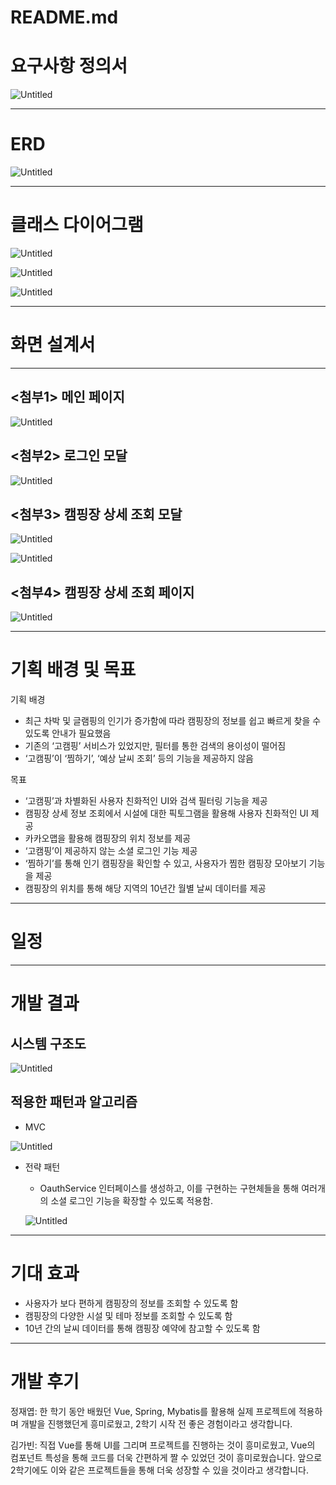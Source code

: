 # README.md

# 요구사항 정의서

![Untitled](README%20md%20eeb48a218cb842a6b267adc1cf3472dc/Untitled.png)

---

# ERD

![Untitled](README%20md%20eeb48a218cb842a6b267adc1cf3472dc/Untitled%201.png)

---

# 클래스 다이어그램

![Untitled](README%20md%20eeb48a218cb842a6b267adc1cf3472dc/Untitled%202.png)

![Untitled](README%20md%20eeb48a218cb842a6b267adc1cf3472dc/Untitled%203.png)

![Untitled](README%20md%20eeb48a218cb842a6b267adc1cf3472dc/Untitled%204.png)

---

# 화면 설계서

---

## <첨부1> 메인 페이지

![Untitled](README%20md%20eeb48a218cb842a6b267adc1cf3472dc/Untitled%205.png)

## <첨부2> 로그인 모달

![Untitled](README%20md%20eeb48a218cb842a6b267adc1cf3472dc/Untitled%206.png)

## <첨부3> 캠핑장 상세 조회 모달

![Untitled](README%20md%20eeb48a218cb842a6b267adc1cf3472dc/Untitled%207.png)

![Untitled](README%20md%20eeb48a218cb842a6b267adc1cf3472dc/Untitled%208.png)

## <첨부4> 캠핑장 상세 조회 페이지

![Untitled](README%20md%20eeb48a218cb842a6b267adc1cf3472dc/Untitled%209.png)

---

# 기획 배경 및 목표

기획 배경

- 최근 차박 및 글램핑의 인기가 증가함에 따라 캠핑장의 정보를 쉽고 빠르게 찾을 수 있도록 안내가 필요했음
- 기존의 ‘고캠핑’ 서비스가 있었지만, 필터를 통한 검색의 용이성이 떨어짐
- ‘고캠핑’이 ‘찜하기’, ‘예상 날씨 조회’ 등의 기능을 제공하지 않음

목표

- ‘고캠핑’과 차별화된 사용자 친화적인 UI와 검색 필터링 기능을 제공
- 캠핑장 상세 정보 조회에서 시설에 대한 픽토그램을 활용해 사용자 친화적인 UI 제공
- 카카오맵을 활용해 캠핑장의 위치 정보를 제공
- ‘고캠핑’이 제공하지 않는 소셜 로그인 기능 제공
- ‘찜하기’를 통해 인기 캠핑장을 확인할 수 있고, 사용자가 찜한 캠핑장 모아보기 기능을 제공
- 캠핑장의 위치를 통해 해당 지역의 10년간 월별 날씨 데이터를 제공

---

# 일정

---

# 개발 결과

## 시스템 구조도

![Untitled](README%20md%20eeb48a218cb842a6b267adc1cf3472dc/Untitled%2010.png)

## 적용한 패턴과 알고리즘

- MVC

![Untitled](README%20md%20eeb48a218cb842a6b267adc1cf3472dc/Untitled%2011.png)

- 전략 패턴
    - OauthService 인터페이스를 생성하고, 이를 구현하는 구현체들을 통해 여러개의 소셜 로그인 기능을 확장할 수 있도록 적용함.
    
    ![Untitled](README%20md%20eeb48a218cb842a6b267adc1cf3472dc/Untitled%2012.png)
    

---

# 기대 효과

- 사용자가 보다 편하게 캠핑장의 정보를 조회할 수 있도록 함
- 캠핑장의 다양한 시설 및 테마 정보를 조회할 수 있도록 함
- 10년 간의 날씨 데이터를 통해 캠핑장 예약에 참고할 수 있도록 함

---

# 개발 후기

정재엽: 한 학기 동안 배웠던 Vue, Spring, Mybatis를 활용해 실제 프로젝트에 적용하며 개발을 진행했던게 흥미로웠고, 2학기 시작 전 좋은 경험이라고 생각합니다.

김가빈: 직접 Vue를 통해 UI를 그리며 프로젝트를 진행하는 것이 흥미로웠고, Vue의 컴포넌트 특성을 통해 코드를 더욱 간편하게 짤 수 있었던 것이 흥미로웠습니다. 앞으로 2학기에도 이와 같은 프로젝트들을 통해 더욱 성장할 수 있을 것이라고 생각합니다.